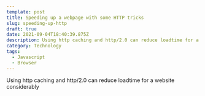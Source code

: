 ```yaml
---
template: post
title: Speeding up a webpage with some HTTP tricks
slug: speeding-up-http
draft: true
date: 2021-09-04T18:40:39.875Z
description: Using http caching and http/2.0 can reduce loadtime for a website considerably
category: Technology
tags:
  - Javascript
  - Browser
---
```

Using http caching and http/2.0 can reduce loadtime for a website considerably